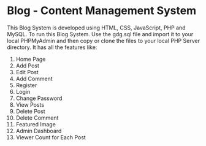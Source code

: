 # Blog - Content Management System
This Blog System is developed using HTML, CSS, JavaScript, PHP and MySQL.
To run this Blog System. Use the gdg.sql file and import it to your local PHPMyAdmin and then copy or clone the files to your local PHP Server directory.
It has all the features like:
1) Home Page
2) Add Post
3) Edit Post
4) Add Comment
5) Register
6) Login
7) Change Password
8) View Posts
9) Delete Post
10) Delete Comment
11) Featured Image
12) Admin Dashboard
13) Viewer Count for Each Post
